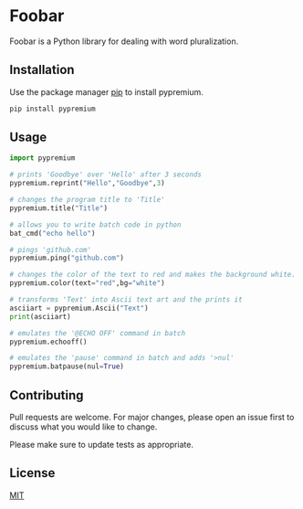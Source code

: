 # Foobar

Foobar is a Python library for dealing with word pluralization.

## Installation

Use the package manager [pip](https://pip.pypa.io/en/stable/) to install pypremium.

```bash
pip install pypremium
```

## Usage

```python
import pypremium

# prints 'Goodbye' over 'Hello' after 3 seconds
pypremium.reprint("Hello","Goodbye",3)

# changes the program title to 'Title'
pypremium.title("Title")

# allows you to write batch code in python
bat_cmd("echo hello")

# pings 'github.com'
pypremium.ping("github.com")

# changes the color of the text to red and makes the background white.
pypremium.color(text="red",bg="white")

# transforms 'Text' into Ascii text art and the prints it
asciiart = pypremium.Ascii("Text")
print(asciiart)

# emulates the '@ECHO OFF' command in batch
pypremium.echooff()

# emulates the 'pause' command in batch and adds '>nul'
pypremium.batpause(nul=True)
```

## Contributing
Pull requests are welcome. For major changes, please open an issue first to discuss what you would like to change.

Please make sure to update tests as appropriate.

## License
[MIT](https://choosealicense.com/licenses/mit/)
